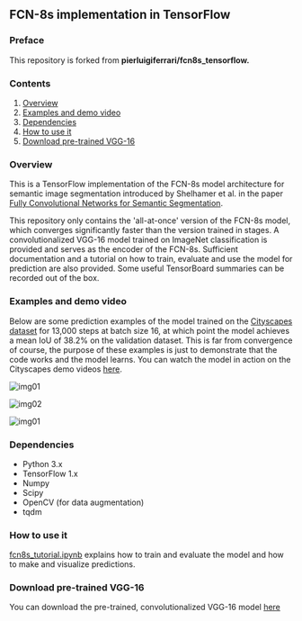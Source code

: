 ## FCN-8s implementation in TensorFlow

### Preface
This repository is forked from **pierluigiferrari/fcn8s_tensorflow.** 

### Contents

1. [Overview](#overview)
2. [Examples and demo video](#examples-and-demo-video)
3. [Dependencies](#dependencies)
4. [How to use it](#how-to-use-it)
5. [Download pre-trained VGG-16](#download-pre-trained-vgg-16)

### Overview

This is a TensorFlow implementation of the FCN-8s model architecture for semantic image segmentation introduced by Shelhamer et al. in the paper [Fully Convolutional Networks for Semantic Segmentation](https://arxiv.org/abs/1605.06211).

This repository only contains the 'all-at-once' version of the FCN-8s model, which converges significantly faster than the version trained in stages. A convolutionalized VGG-16 model trained on ImageNet classification is provided and serves as the encoder of the FCN-8s. Sufficient documentation and a tutorial on how to train, evaluate and use the model for prediction are also provided. Some useful TensorBoard summaries can be recorded out of the box.

### Examples and demo video

Below are some prediction examples of the model trained on the [Cityscapes dataset](https://www.cityscapes-dataset.com/) for 13,000 steps at batch size 16, at which point the model achieves a mean IoU of 38.2% on the validation dataset. This is far from convergence of course, the purpose of these examples is just to demonstrate that the code works and the model learns. You can watch the model in action on the Cityscapes demo videos [here](https://www.youtube.com/watch?v=bSvnMNN_8O8).

![img01](./example_images/example03_segmented.png)

![img02](./example_images/example01_segmented.png)

![img01](./example_images/example02_segmented.png)

### Dependencies

* Python 3.x
* TensorFlow 1.x
* Numpy
* Scipy
* OpenCV (for data augmentation)
* tqdm

### How to use it

[fcn8s_tutorial.ipynb](https://github.com/pierluigiferrari/fcn8s_tensorflow/blob/master/fcn8s_tutorial.ipynb) explains how to train and evaluate the model and how to make and visualize predictions.

### Download pre-trained VGG-16

You can download the pre-trained, convolutionalized VGG-16 model [here](https://drive.google.com/open?id=0B0WbA4IemlxlWlpBd2NBeFUteEE)
